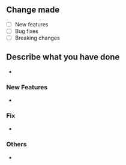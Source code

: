 ## Change made

- [ ] New features
- [ ] Bug fixes
- [ ] Breaking changes

## Describe what you have done

-

### New Features

-

### Fix

-

### Others

-

